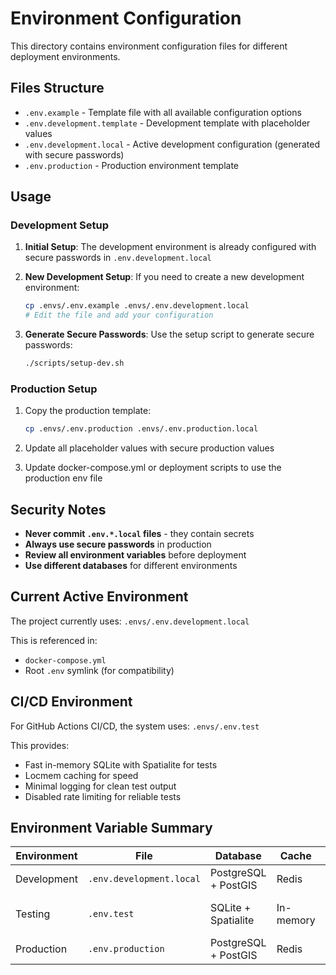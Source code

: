 # Environment Configuration

This directory contains environment configuration files for different deployment environments.

## Files Structure

- `.env.example` - Template file with all available configuration options
- `.env.development.template` - Development template with placeholder values
- `.env.development.local` - Active development configuration (generated with secure passwords)
- `.env.production` - Production environment template

## Usage

### Development Setup

1. **Initial Setup**: The development environment is already configured with secure passwords in `.env.development.local`

2. **New Development Setup**: If you need to create a new development environment:
   ```bash
   cp .envs/.env.example .envs/.env.development.local
   # Edit the file and add your configuration
   ```

3. **Generate Secure Passwords**: Use the setup script to generate secure passwords:
   ```bash
   ./scripts/setup-dev.sh
   ```

### Production Setup

1. Copy the production template:
   ```bash
   cp .envs/.env.production .envs/.env.production.local
   ```

2. Update all placeholder values with secure production values

3. Update docker-compose.yml or deployment scripts to use the production env file

## Security Notes

- **Never commit `.env.*.local` files** - they contain secrets
- **Always use secure passwords** in production
- **Review all environment variables** before deployment
- **Use different databases** for different environments

## Current Active Environment

The project currently uses: `.envs/.env.development.local`

This is referenced in:
- `docker-compose.yml`
- Root `.env` symlink (for compatibility)

## CI/CD Environment

For GitHub Actions CI/CD, the system uses: `.envs/.env.test`

This provides:
- Fast in-memory SQLite with Spatialite for tests
- Locmem caching for speed
- Minimal logging for clean test output
- Disabled rate limiting for reliable tests

## Environment Variable Summary

| Environment | File | Database | Cache | Purpose |
|-------------|------|----------|-------|---------|
| Development | `.env.development.local` | PostgreSQL + PostGIS | Redis | Local development |
| Testing | `.env.test` | SQLite + Spatialite | In-memory | CI/CD & automated tests |
| Production | `.env.production` | PostgreSQL + PostGIS | Redis | Production deployment |
